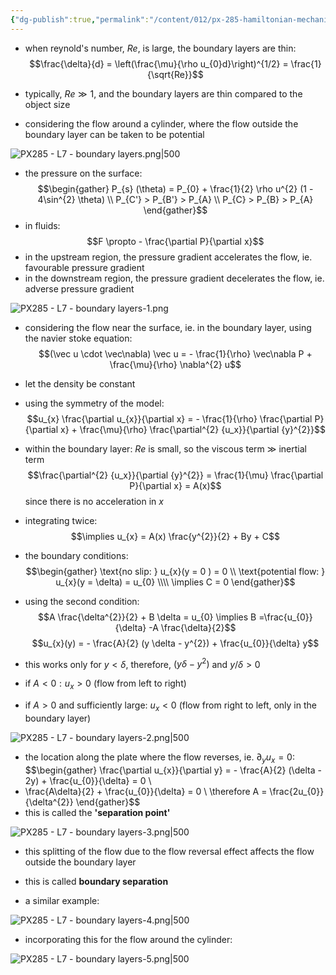 ```yaml
---
{"dg-publish":true,"permalink":"/content/012/px-285-hamiltonian-mechanics-and-fluid-dynamics/term-2-fluid-dynamics/l-potential-flows/px-285-l7-boundary-layers/","noteIcon":"1","created":"2025-03-07T14:23:26.218+00:00","updated":"2025-03-07T14:37:40.944+00:00"}
---
```


- when reynold's number, $Re$, is large, the boundary layers are thin:
$$\frac{\delta}{d} = \left(\frac{\mu}{\rho u_{0}d}\right)^{1/2} = \frac{1}{\sqrt{Re}}$$
- typically, $Re \gg 1$, and the boundary layers are thin compared to the object size

- considering the flow around a cylinder, where the flow outside the boundary layer can be taken to be potential

![PX285 - L7 - boundary layers.png|500](/img/user/pics/PX285%20-%20L7%20-%20boundary%20layers.png)

- the pressure on the surface:
$$\begin{gather}
P_{s} (\theta) = P_{0} + \frac{1}{2} \rho u^{2} (1 - 4\sin^{2} \theta) \\
P_{C'} > P_{B'} > P_{A} \\
P_{C} > P_{B} > P_{A}   
\end{gather}$$
- in fluids: 
$$F \propto - \frac{\partial P}{\partial x}$$
- in the upstream region, the pressure gradient accelerates the flow, ie. favourable pressure gradient
- in the downstream region, the pressure gradient decelerates the flow, ie. adverse pressure gradient

![PX285 - L7 - boundary layers-1.png](/img/user/pics/PX285%20-%20L7%20-%20boundary%20layers-1.png)

- considering the flow near the surface, ie. in the boundary layer, using the navier stoke equation:
$$(\vec u \cdot \vec\nabla) \vec u = - \frac{1}{\rho} \vec\nabla P + \frac{\mu}{\rho} \nabla^{2} u$$
- let the density be constant
- using the symmetry of the model:
$$u_{x} \frac{\partial u_{x}}{\partial x} = - \frac{1}{\rho} \frac{\partial P}{\partial x} + \frac{\mu}{\rho} \frac{\partial^{2} {u_x}}{\partial {y}^{2}}$$
- within the boundary layer: $Re$ is small, so the viscous term $\gg$ inertial term
$$\frac{\partial^{2} {u_x}}{\partial {y}^{2}} = \frac{1}{\mu} \frac{\partial P}{\partial x} = A(x)$$
	since there is no acceleration in $x$

- integrating twice:
$$\implies u_{x} = A(x) \frac{y^{2}}{2} + By  + C$$
- the boundary conditions:
$$\begin{gather}
\text{no slip: } u_{x}(y = 0 ) = 0 \\
\text{potential flow: } u_{x}(y = \delta) = u_{0} \\\\
\implies C = 0
\end{gather}$$
- using the second condition:
$$A \frac{\delta^{2}}{2} + B \delta  = u_{0} \implies B =\frac{u_{0}}{\delta} -A \frac{\delta}{2}$$
$$u_{x}(y) = - \frac{A}{2} (y \delta - y^{2}) + \frac{u_{0}}{\delta} y$$
- this works only for $y < \delta$, therefore, $(y \delta - y^{2})$ and $y / \delta>0$ 

- if $A<0: u_{x}> 0$ (flow from left to right)
- if $A>0$ and sufficiently large: $u_{x} < 0$ (flow from right to left, only in the boundary layer)

![PX285 - L7 - boundary layers-2.png|500](/img/user/pics/PX285%20-%20L7%20-%20boundary%20layers-2.png)

- the location along the plate where the flow reverses, ie. $\partial_{y} u_{x} = 0:$
$$\begin{gather}
\frac{\partial u_{x}}{\partial y} = - \frac{A}{2} (\delta - 2y) + \frac{u_{0}}{\delta} = 0 \\
- \frac{A\delta}{2} + \frac{u_{0}}{\delta} = 0 \\
\therefore A = \frac{2u_{0}}{\delta^{2}}
\end{gather}$$
- this is called the **'separation point'**

![PX285 - L7 - boundary layers-3.png|500](/img/user/pics/PX285%20-%20L7%20-%20boundary%20layers-3.png)

- this splitting of the flow due to the flow reversal effect affects the flow outside the boundary layer
- this is called **boundary separation**

- a similar example:

![PX285 - L7 - boundary layers-4.png|500](/img/user/pics/PX285%20-%20L7%20-%20boundary%20layers-4.png)

- incorporating this for the flow around the cylinder:

![PX285 - L7 - boundary layers-5.png|500](/img/user/pics/PX285%20-%20L7%20-%20boundary%20layers-5.png)